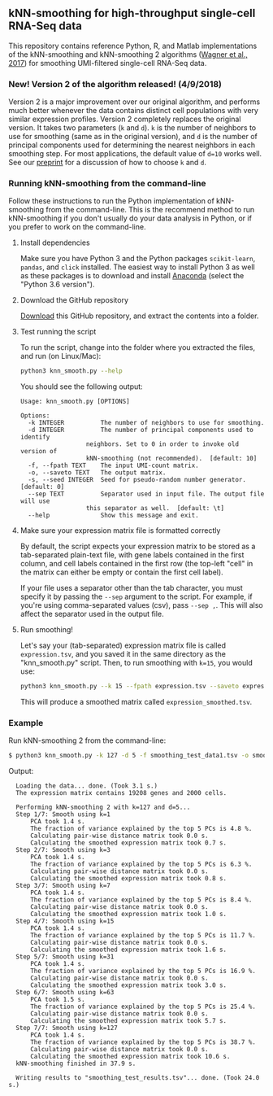 ## kNN-smoothing for high-throughput single-cell RNA-Seq data

This repository contains reference Python, R, and Matlab implementations of the kNN-smoothing and kNN-smoothing 2 algorithms ([Wagner et al., 2017](https://www.biorxiv.org/content/early/2018/04/09/217737)) for smoothing UMI-filtered single-cell RNA-Seq data.

### New! Version 2 of the algorithm released! (4/9/2018)

Version 2 is a major improvement over our original algorithm, and performs much better whenever the data contains distinct cell populations with very similar expression profiles. Version 2 completely replaces the original version. It takes two parameters (`k` and `d`). `k` is the number of neighbors to use for smoothing (same as in the original version), and `d` is the number of principal components used for determining the nearest neighbors in each smoothing step. For most applications, the default value of `d=10` works well. See our [preprint](https://www.biorxiv.org/content/early/2018/04/09/217737) for a discussion of how to choose `k` and `d`.

### Running kNN-smoothing from the command-line

Follow these instructions to run the Python implementation of kNN-smoothing from the command-line. This is the recommend method to run kNN-smoothing if you don't usually do your data analysis in Python, or if you prefer to work on the command-line.

1. Install dependencies

   Make sure you have Python 3 and the Python packages `scikit-learn`, `pandas`, and `click` installed. The easiest way to install Python 3 as well as these packages is to download and install [Anaconda](https://github.com/yanailab/CEL-Seq-pipeline/blob/133912cd4ceb20af0c67627ab883dfce8b9668df/sample_sheet_example.txt) (select the "Python 3.6 version").

2. Download the GitHub repository

   [Download](https://github.com/yanailab/knn-smoothing/archive/master.zip) this GitHub repository, and extract the contents into a folder.

3. Test running the script

   To run the script, change into the folder where you extracted the files, and run (on Linux/Mac):
    
   ``` bash
   python3 knn_smooth.py --help
   ```

   You should see the following output:

    ```
	Usage: knn_smooth.py [OPTIONS]

	Options:
	  -k INTEGER          The number of neighbors to use for smoothing.
	  -d INTEGER          The number of principal components used to identify
		              neighbors. Set to 0 in order to invoke old version of
		              kNN-smoothing (not recommended).  [default: 10]
	  -f, --fpath TEXT    The input UMI-count matrix.
	  -o, --saveto TEXT   The output matrix.
	  -s, --seed INTEGER  Seed for pseudo-random number generator.  [default: 0]
	  --sep TEXT          Separator used in input file. The output file will use
		              this separator as well.  [default: \t]
	  --help              Show this message and exit.
    ```

4. Make sure your expression matrix file is formatted correctly

   By default, the script expects your expression matrix to be stored as a tab-separated plain-text file, with gene labels contained in the first column, and cell labels contained in the first row (the top-left "cell" in the matrix can either be empty or contain the first cell label).

   If your file uses a separator other than the tab character, you must specify it by passing the `--sep` argument to the script. For example, if you're using comma-separated values (csv), pass `--sep ,`.  This will also affect the separator used in the output file.

5. Run smoothing!

   Let's say your (tab-separated) expression matrix file is called `expression.tsv`, and you saved it in the same directory as the "knn_smooth.py" script. Then, to run smoothing with `k=15`, you would use:

   ``` bash
   python3 knn_smooth.py --k 15 --fpath expression.tsv --saveto expression_smoothed.tsv
   ```

   This will produce a smoothed matrix called `expression_smoothed.tsv`.


### Example

  Run kNN-smoothing 2 from the command-line:
  ``` bash
  $ python3 knn_smooth.py -k 127 -d 5 -f smoothing_test_data1.tsv -o smoothing_test_results.tsv
  ```

  Output:
  ```
	Loading the data... done. (Took 3.1 s.)
	The expression matrix contains 19208 genes and 2000 cells.

	Performing kNN-smoothing 2 with k=127 and d=5...
	Step 1/7: Smooth using k=1
		PCA took 1.4 s.
		The fraction of variance explained by the top 5 PCs is 4.8 %.
		Calculating pair-wise distance matrix took 0.0 s.
		Calculating the smoothed expression matrix took 0.7 s.
	Step 2/7: Smooth using k=3
		PCA took 1.4 s.
		The fraction of variance explained by the top 5 PCs is 6.3 %.
		Calculating pair-wise distance matrix took 0.0 s.
		Calculating the smoothed expression matrix took 0.8 s.
	Step 3/7: Smooth using k=7
		PCA took 1.4 s.
		The fraction of variance explained by the top 5 PCs is 8.4 %.
		Calculating pair-wise distance matrix took 0.0 s.
		Calculating the smoothed expression matrix took 1.0 s.
	Step 4/7: Smooth using k=15
		PCA took 1.4 s.
		The fraction of variance explained by the top 5 PCs is 11.7 %.
		Calculating pair-wise distance matrix took 0.0 s.
		Calculating the smoothed expression matrix took 1.6 s.
	Step 5/7: Smooth using k=31
		PCA took 1.4 s.
		The fraction of variance explained by the top 5 PCs is 16.9 %.
		Calculating pair-wise distance matrix took 0.0 s.
		Calculating the smoothed expression matrix took 3.0 s.
	Step 6/7: Smooth using k=63
		PCA took 1.5 s.
		The fraction of variance explained by the top 5 PCs is 25.4 %.
		Calculating pair-wise distance matrix took 0.0 s.
		Calculating the smoothed expression matrix took 5.7 s.
	Step 7/7: Smooth using k=127
		PCA took 1.4 s.
		The fraction of variance explained by the top 5 PCs is 38.7 %.
		Calculating pair-wise distance matrix took 0.0 s.
		Calculating the smoothed expression matrix took 10.6 s.
	kNN-smoothing finished in 37.9 s.

	Writing results to "smoothing_test_results.tsv"... done. (Took 24.0 s.)
  ```
